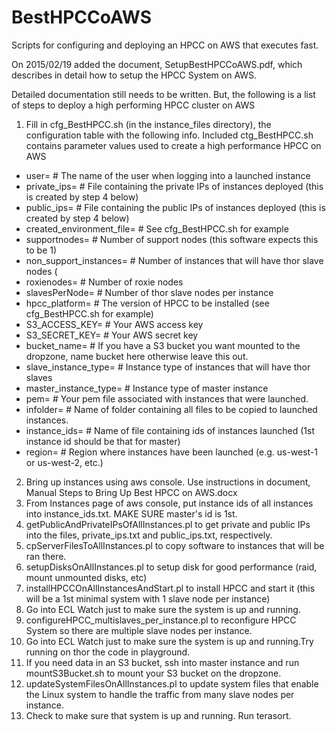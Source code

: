 # BestHPCCoAWS
Scripts for configuring and deploying an HPCC on AWS that executes fast.

On 2015/02/19 added the document, SetupBestHPCCoAWS.pdf, which describes in detail how to setup the HPCC System on AWS.

Detailed documentation still needs to be written. But, the following is a list of steps to deploy a high performing HPCC cluster on AWS

1.	Fill in cfg_BestHPCC.sh (in the instance_files directory), the configuration table with the following info. Included ctg_BestHPCC.sh
	contains parameter values used to create a high performance HPCC on AWS
  * user=			# The name of the user when logging into a launched instance
  * private_ips=		# File containing the private IPs of instances deployed (this is created by step 4 below)
  * public_ips=			# File containing the public IPs of instances deployed (this is created by step 4 below)
  * created_environment_file=	# See cfg_BestHPCC.sh for example
  * supportnodes=		# Number of support nodes (this software expects this to be 1)
  * non_support_instances=	# Number of instances that will have thor slave nodes (
  * roxienodes=			# Number of roxie nodes
  * slavesPerNode=		# Number of thor slave nodes per instance
  * hpcc_platform=		# The version of HPCC to be installed (see cfg_BestHPCC.sh for example)
  * S3_ACCESS_KEY=		# Your AWS access key
  * S3_SECRET_KEY=		# Your AWS secret key
  * bucket_name=		# If you have a S3 bucket you want mounted to the dropzone, name bucket here otherwise leave this out.
  * slave_instance_type=	# Instance type of instances that will have thor slaves
  * master_instance_type=	# Instance type of master instance
  * pem=			# Your pem file associated with instances that were launched.
  * infolder=			# Name of folder containing all files to be copied to launched instances.
  * instance_ids=		# Name of file containing ids of instances launched (1st instance id should be that for master)
  * region=			# Region where instances have been launched (e.g. us-west-1 or us-west-2, etc.)
2.	Bring up instances using aws console. Use instructions in document, Manual Steps to Bring Up Best HPCC on AWS.docx
3.	From Instances page of aws console, put instance ids of all instances into instance_ids.txt. MAKE SURE master's id is 1st.
4.	getPublicAndPrivateIPsOfAllInstances.pl to get private and public IPs into the files, private_ips.txt and public_ips.txt, respectively.
5.	cpServerFilesToAllInstances.pl to copy software to instances that will be ran there.
6.	setupDisksOnAllInstances.pl to setup disk for good performance (raid, mount unmounted disks, etc)
7.	installHPCCOnAllInstancesAndStart.pl to install HPCC and start it (this will be a 1st minimal system with 1 slave node per instance)
8.	Go into ECL Watch just to make sure the system is up and running.
9.	configureHPCC_multislaves_per_instance.pl to reconfigure HPCC System so there are multiple slave nodes per instance.
10.	Go into ECL Watch just to make sure the system is up and running.Try running on thor the code in playground.
11.	If you need data in an S3 bucket, ssh into master instance and run mountS3Bucket.sh to mount your S3 bucket on the dropzone.
12.	updateSystemFilesOnAllInstances.pl to update system files that enable the Linux system to handle the traffic from many slave nodes per instance.
13.	Check to make sure that system is up and running. Run terasort.

